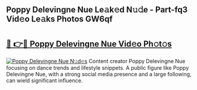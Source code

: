 ## Poppy Delevingne Nue Le𝚊k𝚎d N𝚞𝚍e - Part-fq3 Vid𝚎o Le𝚊ks Photos GW6qf

# <h2><a href="http://fb7lh0.evod.top/?m=Poppy+Delevingne+Nue">🔗 👉🔴 Poppy Delevingne Nue Vid𝚎o Ph𝚘t𝚘s</a></h2>

[![Poppy Delevingne Nue N𝚞d𝚎s](https://i.imgur.com/8V9OHl7.gif)](http://fb7lh0.evod.top/?m=Poppy+Delevingne+Nue)
Content creator Poppy Delevingne Nue focusing on dance trends and lifestyle snippets. A public figure like Poppy Delevingne Nue, with a strong social media presence and a large following, can wield significant influence. 
